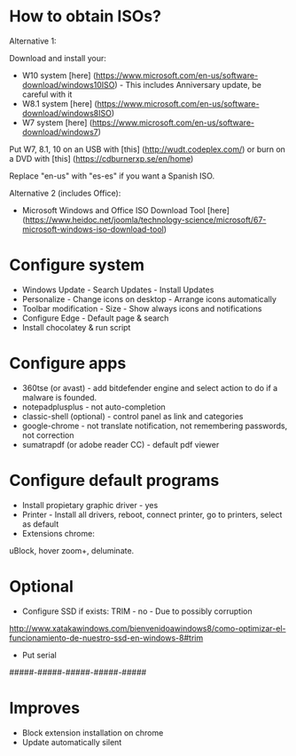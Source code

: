 How to obtain ISOs?
=============================================

Alternative 1:

Download and install your:

* W10 system [here] (https://www.microsoft.com/en-us/software-download/windows10ISO) - This includes Anniversary update, be careful with it
* W8.1 system [here] (https://www.microsoft.com/en-us/software-download/windows8ISO)
* W7 system [here] (https://www.microsoft.com/en-us/software-download/windows7)

Put W7, 8.1, 10 on an USB with [this] (http://wudt.codeplex.com/) or burn on a DVD with [this] (https://cdburnerxp.se/en/home)

Replace "en-us" with "es-es" if you want a Spanish ISO.

Alternative 2 (includes Office):

* Microsoft Windows and Office ISO Download Tool [here] (https://www.heidoc.net/joomla/technology-science/microsoft/67-microsoft-windows-iso-download-tool)

Configure system
=============================================

* Windows Update - Search Updates - Install Updates
* Personalize - Change icons on desktop - Arrange icons automatically
* Toolbar modification - Size - Show always icons and notifications
* Configure Edge - Default page & search 
* Install chocolatey & run script

Configure apps
=============================================

* 360tse (or avast) - add bitdefender engine and select action to do if a malware is founded.
* notepadplusplus - not auto-completion
* classic-shell (optional) - control panel as link and categories
* google-chrome - not translate notification, not remembering passwords, not correction
* sumatrapdf (or adobe reader CC) - default pdf viewer

Configure default programs
=============================================

* Install propietary graphic driver - yes
* Printer - Install all drivers, reboot, connect printer, go to printers, select as default
* Extensions chrome:

uBlock, hover zoom+, deluminate.

Optional
=============================================

* Configure SSD if exists: TRIM - no - Due to possibly corruption

http://www.xatakawindows.com/bienvenidoawindows8/como-optimizar-el-funcionamiento-de-nuestro-ssd-en-windows-8#trim

* Put serial

#####-#####-#####-#####-#####

Improves
=============================================

* Block extension installation on chrome
* Update automatically silent